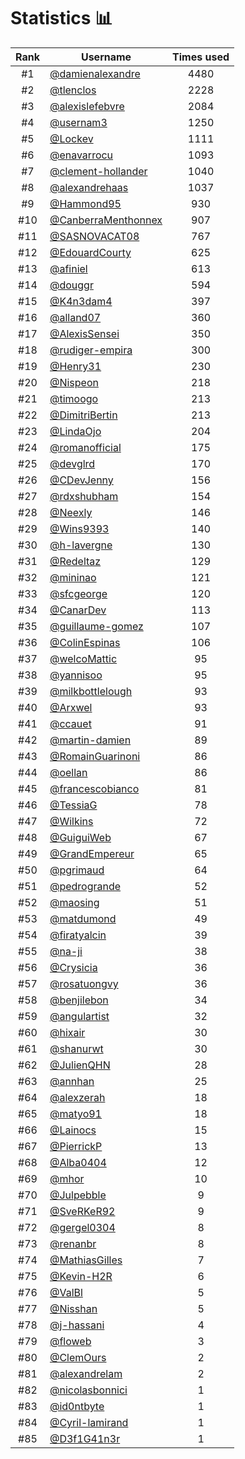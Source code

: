 # Statistics 📊

|Rank|Username|Times used|
:--------:|--------|:--------:|
|#1|[@damienalexandre](https://github.com/damienalexandre)|4480|
|#2|[@tlenclos](https://github.com/tlenclos)|2228|
|#3|[@alexislefebvre](https://github.com/alexislefebvre)|2084|
|#4|[@usernam3](https://github.com/usernam3)|1250|
|#5|[@Lockev](https://github.com/Lockev)|1111|
|#6|[@enavarrocu](https://github.com/enavarrocu)|1093|
|#7|[@clement-hollander](https://github.com/clement-hollander)|1040|
|#8|[@alexandrehaas](https://github.com/alexandrehaas)|1037|
|#9|[@Hammond95](https://github.com/Hammond95)|930|
|#10|[@CanberraMenthonnex](https://github.com/CanberraMenthonnex)|907|
|#11|[@SASNOVACAT08](https://github.com/SASNOVACAT08)|767|
|#12|[@EdouardCourty](https://github.com/EdouardCourty)|625|
|#13|[@afiniel](https://github.com/afiniel)|613|
|#14|[@douggr](https://github.com/douggr)|594|
|#15|[@K4n3dam4](https://github.com/K4n3dam4)|397|
|#16|[@alland07](https://github.com/alland07)|360|
|#17|[@AlexisSensei](https://github.com/AlexisSensei)|350|
|#18|[@rudiger-empira](https://github.com/rudiger-empira)|300|
|#19|[@Henry31](https://github.com/Henry31)|230|
|#20|[@Nispeon](https://github.com/Nispeon)|218|
|#21|[@timoogo](https://github.com/timoogo)|213|
|#22|[@DimitriBertin](https://github.com/DimitriBertin)|213|
|#23|[@LindaOjo](https://github.com/LindaOjo)|204|
|#24|[@romanofficial](https://github.com/romanofficial)|175|
|#25|[@devglrd](https://github.com/devglrd)|170|
|#26|[@CDevJenny](https://github.com/CDevJenny)|156|
|#27|[@rdxshubham](https://github.com/rdxshubham)|154|
|#28|[@Neexly](https://github.com/Neexly)|146|
|#29|[@Wins9393](https://github.com/Wins9393)|140|
|#30|[@h-lavergne](https://github.com/h-lavergne)|130|
|#31|[@Redeltaz](https://github.com/Redeltaz)|129|
|#32|[@mininao](https://github.com/mininao)|121|
|#33|[@sfcgeorge](https://github.com/sfcgeorge)|120|
|#34|[@CanarDev](https://github.com/CanarDev)|113|
|#35|[@guillaume-gomez](https://github.com/guillaume-gomez)|107|
|#36|[@ColinEspinas](https://github.com/ColinEspinas)|106|
|#37|[@welcoMattic](https://github.com/welcoMattic)|95|
|#38|[@yannisoo](https://github.com/yannisoo)|95|
|#39|[@milkbottlelough](https://github.com/milkbottlelough)|93|
|#40|[@Arxwel](https://github.com/Arxwel)|93|
|#41|[@ccauet](https://github.com/ccauet)|91|
|#42|[@martin-damien](https://github.com/martin-damien)|89|
|#43|[@RomainGuarinoni](https://github.com/RomainGuarinoni)|86|
|#44|[@oellan](https://github.com/oellan)|86|
|#45|[@francescobianco](https://github.com/francescobianco)|81|
|#46|[@TessiaG](https://github.com/TessiaG)|78|
|#47|[@Wilkins](https://github.com/Wilkins)|72|
|#48|[@GuiguiWeb](https://github.com/GuiguiWeb)|67|
|#49|[@GrandEmpereur](https://github.com/GrandEmpereur)|65|
|#50|[@pgrimaud](https://github.com/pgrimaud)|64|
|#51|[@pedrogrande](https://github.com/pedrogrande)|52|
|#52|[@maosing](https://github.com/maosing)|51|
|#53|[@matdumond](https://github.com/matdumond)|49|
|#54|[@firatyalcin](https://github.com/firatyalcin)|39|
|#55|[@na-ji](https://github.com/na-ji)|38|
|#56|[@Crysicia](https://github.com/Crysicia)|36|
|#57|[@rosatuongvy](https://github.com/rosatuongvy)|36|
|#58|[@benjilebon](https://github.com/benjilebon)|34|
|#59|[@angulartist](https://github.com/angulartist)|32|
|#60|[@hixair](https://github.com/hixair)|30|
|#61|[@shanurwt](https://github.com/shanurwt)|30|
|#62|[@JulienQHN](https://github.com/JulienQHN)|28|
|#63|[@annhan](https://github.com/annhan)|25|
|#64|[@alexzerah](https://github.com/alexzerah)|18|
|#65|[@matyo91](https://github.com/matyo91)|18|
|#66|[@Lainocs](https://github.com/Lainocs)|15|
|#67|[@PierrickP](https://github.com/PierrickP)|13|
|#68|[@Alba0404](https://github.com/Alba0404)|12|
|#69|[@mhor](https://github.com/mhor)|10|
|#70|[@Julpebble](https://github.com/Julpebble)|9|
|#71|[@SveRKeR92](https://github.com/SveRKeR92)|9|
|#72|[@gergel0304](https://github.com/gergel0304)|8|
|#73|[@renanbr](https://github.com/renanbr)|8|
|#74|[@MathiasGilles](https://github.com/MathiasGilles)|7|
|#75|[@Kevin-H2R](https://github.com/Kevin-H2R)|6|
|#76|[@ValBl](https://github.com/ValBl)|5|
|#77|[@Nisshan](https://github.com/Nisshan)|5|
|#78|[@j-hassani](https://github.com/j-hassani)|4|
|#79|[@floweb](https://github.com/floweb)|3|
|#80|[@ClemOurs](https://github.com/ClemOurs)|2|
|#81|[@alexandrelam](https://github.com/alexandrelam)|2|
|#82|[@nicolasbonnici](https://github.com/nicolasbonnici)|1|
|#83|[@id0ntbyte](https://github.com/id0ntbyte)|1|
|#84|[@Cyril-lamirand](https://github.com/Cyril-lamirand)|1|
|#85|[@D3f1G41n3r](https://github.com/D3f1G41n3r)|1|

